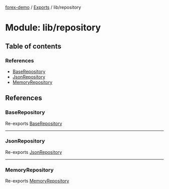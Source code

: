 [forex-demo](../README.md) / [Exports](../modules.md) / lib/repository

# Module: lib/repository

## Table of contents

### References

- [BaseRepository](lib_repository-1.md#baserepository)
- [JsonRepository](lib_repository-1.md#jsonrepository)
- [MemoryRepository](lib_repository-1.md#memoryrepository)

## References

### BaseRepository

Re-exports [BaseRepository](../classes/lib_repository_base.BaseRepository.md)

---

### JsonRepository

Re-exports [JsonRepository](../classes/lib_repository_json.JsonRepository.md)

---

### MemoryRepository

Re-exports [MemoryRepository](../classes/lib_repository_memory.MemoryRepository.md)
